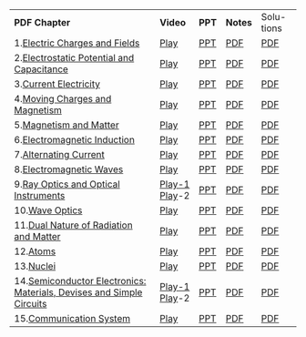 <table><tbody><tr><td><strong>PDF Chapter</strong></td><td><strong>Video</strong></td><td><strong>PPT</strong></td><td><strong>Notes</strong></td><td>Solu- tions</td></tr><tr><td>1.<a href="https://drive.google.com/open?id=0B8hXbvn1ab-BTHBWZWltTU5jUXc" target="_blank" rel="noreferrer noopener">Electric Charges and Fields</a></td><td><a href="https://www.youtube.com/watch?v=5id9XWSaS4g&amp;list=PLNz32RYOjBepdhGCSA5OoVPha83vKJePl&amp;index=17">Play</a></td><td><a href="https://drive.google.com/open?id=1k2K8NH7L3FSveh7yBxHWOuiCkGhycRKO">PPT</a></td><td><a href="https://drive.google.com/open?id=1Vd4R_-u4x3XYCYmdXyu0T0BpPKdRoDSt">PDF</a></td><td><a href="https://drive.google.com/open?id=1lgZMIaPuJ6sR4tfJZ1VCmi3mWsJa-FgE">PDF</a></td></tr><tr><td>2.<a href="https://drive.google.com/open?id=0B8hXbvn1ab-BaU9xVW1WZ3FFeXc" target="_blank" rel="noreferrer noopener">Electrostatic Potential and Capacitance</a></td><td><a href="https://www.youtube.com/watch?v=bAb4Yt0NR7w&amp;list=PLNz32RYOjBepdhGCSA5OoVPha83vKJePl&amp;index=16">Play</a></td><td><a href="https://drive.google.com/open?id=1Jvm12lYtzvlxsI-Rd6EucAutDvbbKVAA">PPT</a></td><td><a href="https://drive.google.com/open?id=135li3yNH7aYbt8WCjP6K2-PZZwHuv81z">PDF</a></td><td><a href="https://drive.google.com/open?id=1re1XiC_bjQUiHBf9MuHicVLEznJbrFaL">PDF</a></td></tr><tr><td>3.<a href="https://drive.google.com/open?id=0B8hXbvn1ab-BU0lUeHYwZTlmY2c" target="_blank" rel="noreferrer noopener">Current Electricity</a></td><td><a href="https://www.youtube.com/watch?v=_7V9rjkE5YQ&amp;list=PLNz32RYOjBepdhGCSA5OoVPha83vKJePl&amp;index=15">Play</a></td><td><a href="https://drive.google.com/open?id=1uSzZAt_NqxMsBQgP7suTAa4uTA4yMtSc">PPT</a></td><td><a href="https://drive.google.com/open?id=1FR2kQ1uIB43k93fDFgj3V-7tSWYMRi4f">PDF</a></td><td><a href="https://drive.google.com/open?id=10etnrWg0Gcdg8JpXM-GgRLmwe69dOd4U">PDF</a></td></tr><tr><td>4.<a href="https://drive.google.com/open?id=0B8hXbvn1ab-BNzdWZzFuZFZNeDA" target="_blank" rel="noreferrer noopener">Moving Charges and Magnetism</a></td><td><a href="https://www.youtube.com/watch?v=8zKTFwIzXhM&amp;list=PLNz32RYOjBepdhGCSA5OoVPha83vKJePl&amp;index=14">Play</a></td><td><a href="https://drive.google.com/open?id=1XDMxKRj8aiQmctQ232DLVdESDBP18JsI">PPT</a></td><td><a href="https://drive.google.com/open?id=1v502EXsMjPdG-tGLXv9HonkuwVsXlnS6">PDF</a></td><td><a href="https://drive.google.com/open?id=1NBPCuaxDNe_DvXVjWrQpjPJEpjIUo63p">PDF</a></td></tr><tr><td>5.<a href="https://drive.google.com/open?id=0B8hXbvn1ab-Bai1YMThHQUl2OFU" target="_blank" rel="noreferrer noopener">Magnetism and Matter</a></td><td><a href="https://www.youtube.com/watch?v=96mfIZXJjcA&amp;list=PLNz32RYOjBepdhGCSA5OoVPha83vKJePl&amp;index=13">Play</a></td><td><a href="https://drive.google.com/open?id=1EGlug4HkzIIad_XyYHYgA9pw6EiQ87Sr">PPT</a></td><td><a href="https://drive.google.com/open?id=1Q3G-ZGiLanHLIfFHiMBCO1F2_qlGaix2">PDF</a></td><td><a href="https://drive.google.com/open?id=15BDCmGzkOa-ySutJJt7CPVNGSokNQYtT">PDF</a></td></tr><tr><td>6.<a href="https://drive.google.com/open?id=0B8hXbvn1ab-BaHN6MkJsUjdvWWs" target="_blank" rel="noreferrer noopener">Electromagnetic Induction</a></td><td><a href="https://www.youtube.com/watch?v=GtjtpSAD-w0&amp;list=PLNz32RYOjBepdhGCSA5OoVPha83vKJePl&amp;index=12">Play</a></td><td><a href="https://drive.google.com/open?id=1PuxOMt8mwJ2c1aVlJrREfeIo13Sh_SKS">PPT</a></td><td><a href="https://drive.google.com/open?id=1yq_tARn6bBXT-kzK3rkTKFaLOmxCSZZC">PDF</a></td><td><a href="https://drive.google.com/open?id=1NE5rqVbRxS2grv6XfjpkGdr_fDjPfUnb">PDF</a></td></tr><tr><td>7.<a href="https://drive.google.com/open?id=0B8hXbvn1ab-BU1doZnJUeThrTFk" target="_blank" rel="noreferrer noopener">Alternating Current</a></td><td><a href="https://www.youtube.com/watch?v=DZv-F_XtJ68&amp;list=PLNz32RYOjBepdhGCSA5OoVPha83vKJePl&amp;index=11">Play</a></td><td><a href="https://drive.google.com/open?id=1FooGlQxxteermyjv04AjXZHIcPKC-_rb">PPT</a></td><td><a href="https://drive.google.com/open?id=1BaE63AeEObd4Rra26kta_j-GwDPw34mn">PDF</a></td><td><a href="https://drive.google.com/open?id=1nFKZUJtlgzQMouj7qJEPVg4A2mSlmPxn">PDF</a></td></tr><tr><td>8.<a href="https://drive.google.com/open?id=0B8hXbvn1ab-BYTltWFBnZzVyTEU" target="_blank" rel="noreferrer noopener">Electromagnetic Waves</a></td><td><a href="https://www.youtube.com/watch?v=p0AwOTqgTTk&amp;list=PLNz32RYOjBepdhGCSA5OoVPha83vKJePl&amp;index=10">Play</a></td><td><a href="https://drive.google.com/open?id=1hNqSPSogvBZ4A-K3JTrKcg4JZ_mA6Rl6">PPT</a></td><td><a href="https://drive.google.com/open?id=1-9NlZxRBOmkK3DhCwNBHMRQn__GH43Rg">PDF</a></td><td><a href="https://drive.google.com/open?id=1ao_TnOlFZYxaD7_vf1SgO01XVsaZINbl">PDF</a></td></tr><tr><td>9.<a href="https://drive.google.com/open?id=0B8hXbvn1ab-BQVhLTHdKeVFWWjQ" target="_blank" rel="noreferrer noopener">Ray Optics and Optical Instruments</a></td><td><a href="https://www.youtube.com/watch?v=ZJcLscYRG4M&amp;list=PLNz32RYOjBepdhGCSA5OoVPha83vKJePl&amp;index=9">Play-1</a><br><a href="https://www.youtube.com/watch?v=hcNrcXxijvo&amp;list=PLNz32RYOjBepdhGCSA5OoVPha83vKJePl&amp;index=8">Play</a>-2</td><td><a href="https://drive.google.com/open?id=1HLwL3uf6zvUUX8v5uNSQB9RMXvj8alOH">PPT</a></td><td><a href="https://drive.google.com/open?id=1VFGDi8GTpuRmtJ2cBCidHLpMdU_865Qn">PDF</a></td><td><a href="https://drive.google.com/open?id=1Kv9jIa6gzkB3tRbWzQVNb_SHhGHcVPxn">PDF</a></td></tr><tr><td>10.<a href="https://drive.google.com/open?id=0B8hXbvn1ab-BT3d4VUMwUDFvWFE" target="_blank" rel="noreferrer noopener">Wave Optics</a></td><td><a href="https://www.youtube.com/watch?v=hgyWISROhSA&amp;list=PLNz32RYOjBepdhGCSA5OoVPha83vKJePl&amp;index=7">Play</a></td><td><a href="https://drive.google.com/open?id=1qEiIJ7_tXrGBYWMI_cHHZLHzLNEmZe20">PPT</a></td><td><a href="https://drive.google.com/open?id=1KugTD3OgZJH6TIKeKnwDjsebJixzxXG8">PDF</a></td><td><a href="https://drive.google.com/open?id=1f-6eV47vLN-xFMpG6ct9V0wiBdo7fpsb">PDF</a></td></tr><tr><td>11.<a href="https://drive.google.com/open?id=0B8hXbvn1ab-BeWZCbnZXdmJteTQ" target="_blank" rel="noreferrer noopener">Dual Nature of Radiation and Matter</a></td><td><a href="https://www.youtube.com/watch?v=6snnsNjhD24&amp;list=PLNz32RYOjBepdhGCSA5OoVPha83vKJePl&amp;index=6">Play</a></td><td><a href="https://drive.google.com/open?id=1WmTu4CzILm8vN0LKYlbTUwX3Mafb6eYu">PPT</a></td><td><a href="https://drive.google.com/open?id=1UoF5ejCAC6hfGykKhTI_n-6JT7higIQ-">PDF</a></td><td><a href="https://drive.google.com/open?id=1rvBRxn7MvGssxxkwn7MyIKPJ4fKui3UJ">PDF</a></td></tr><tr><td>12.<a href="https://drive.google.com/open?id=0B8hXbvn1ab-BTEZQNGJad21iWlk" target="_blank" rel="noreferrer noopener">Atoms</a></td><td><a href="https://www.youtube.com/watch?v=mBCqywZ-eXg&amp;list=PLNz32RYOjBepdhGCSA5OoVPha83vKJePl&amp;index=5">Play</a></td><td><a href="https://drive.google.com/open?id=1IKGcIBbxuHX_AUhCEL5UrmMMm1SbGuSJ">PPT</a></td><td><a href="https://drive.google.com/open?id=1EPPWpEfcKK-exuCr2uSEOOsExksaNHvh">PDF</a></td><td><a href="https://drive.google.com/open?id=14j6TjZIwkA_zr2CYRuDRAAxlIjqMtbdf">PDF</a></td></tr><tr><td>13.<a href="https://drive.google.com/open?id=0B8hXbvn1ab-Bd1haSnRtZWhFQ3c" target="_blank" rel="noreferrer noopener">Nuclei</a></td><td><a href="https://www.youtube.com/watch?v=uVecxztTxz0&amp;list=PLNz32RYOjBepdhGCSA5OoVPha83vKJePl&amp;index=4">Play</a></td><td><a href="https://drive.google.com/open?id=1mRD-2JqARHNsRJksW1Tv8fThYv_6b1-s">PPT</a></td><td><a href="https://drive.google.com/open?id=1VjY-9Z0PxrPqGjMtTXG6yqN8mK-NnqMC">PDF</a></td><td><a href="https://drive.google.com/open?id=1GjfYU2WzwPNujOXGDoqY1pmkdvbsUAQU">PDF</a></td></tr><tr><td>14.<a href="https://drive.google.com/open?id=0B8hXbvn1ab-BRXplRUxCOVl0NHc" target="_blank" rel="noreferrer noopener">Semiconductor Electronics: Materials, Devises and Simple Circuits</a></td><td><a href="https://www.youtube.com/watch?v=EaP2qHDfJUs&amp;list=PLNz32RYOjBepdhGCSA5OoVPha83vKJePl&amp;index=3">Play-1</a><br><a href="https://www.youtube.com/watch?v=aFdpYFJIqdc&amp;list=PLNz32RYOjBepdhGCSA5OoVPha83vKJePl&amp;index=2">Play</a>-2</td><td><a href="https://drive.google.com/open?id=1ejAOUn35abWXmYasv45jrr2yPA1B59m3">PPT</a></td><td><a href="https://drive.google.com/open?id=1xpTkd4vJZ4Lq4uhNtI-WmP80Tnc_--ei">PDF</a></td><td><a href="https://drive.google.com/open?id=1oRyS9y_DP_2hJFTHvfcbAbKGxoq0U8Hk">PDF</a></td></tr><tr><td>15.<a href="https://drive.google.com/open?id=0B8hXbvn1ab-BVWFNME9QQlU3bUk" target="_blank" rel="noreferrer noopener">Communication System</a></td><td><a href="https://www.youtube.com/watch?v=hMdkfZmu5YY&amp;list=PLNz32RYOjBepdhGCSA5OoVPha83vKJePl">Play</a></td><td><a href="https://drive.google.com/open?id=1J7QlJ8Lp04l1P8IXpuJLyMW1I9FgSeYL">PPT</a></td><td><a href="https://drive.google.com/open?id=1pa-o4GNmsSSZgIuAqMGMONKkzAcB1qso">PDF</a></td><td><a href="https://drive.google.com/open?id=1Oh_Yj0TDUR8HidTAv9SxR4ipvwU182FB">PDF</a></td></tr></tbody></table>